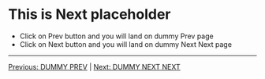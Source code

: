 # This is Next placeholder
- Click on Prev button and you will land on dummy Prev page
- Click on Next button and you will land on dummy Next Next page

---

[Previous: DUMMY PREV](./dummyPrev.md) | [Next: DUMMY NEXT NEXT](./dummyNextNext.md)